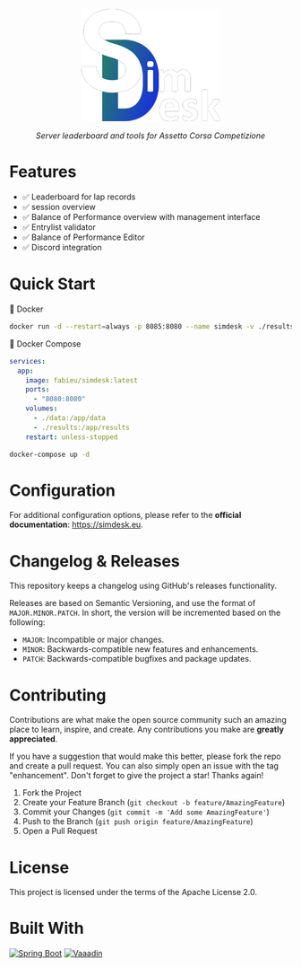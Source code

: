 <p align="center">
    <img src="docs/img/logo_h_200.png" alt="SimDesk Logo">
</p>
<p align="center">
    <em>Server leaderboard and tools for Assetto Corsa Competizione</em>
</p>

# Features

- ✅ Leaderboard for lap records
- ✅ session overview
- ✅ Balance of Performance overview with management interface
- ✅ Entrylist validator
- ✅ Balance of Performance Editor
- ✅ Discord integration

# Quick Start

🐳 Docker

```bash
docker run -d --restart=always -p 8085:8080 --name simdesk -v ./results:/app/results -v ./data:/app/data fabieu/simdesk:latest
```

🐳 Docker Compose

```yaml
services:
  app:
    image: fabieu/simdesk:latest
    ports:
      - "8080:8080"
    volumes:
      - ./data:/app/data
      - ./results:/app/results
    restart: unless-stopped
```

```bash
docker-compose up -d  
```

# Configuration

For additional configuration options, please refer to the **official documentation**: https://simdesk.eu.

# Changelog & Releases

This repository keeps a changelog using GitHub's releases functionality.

Releases are based on Semantic Versioning, and use the format of `MAJOR.MINOR.PATCH`. In short, the version will be
incremented based on the following:

- `MAJOR`: Incompatible or major changes.
- `MINOR`: Backwards-compatible new features and enhancements.
- `PATCH`: Backwards-compatible bugfixes and package updates.

# Contributing

Contributions are what make the open source community such an amazing place to learn, inspire, and create. Any
contributions you make are **greatly appreciated**.

If you have a suggestion that would make this better, please fork the repo and create a pull request. You can also
simply open an issue with the tag "enhancement".
Don't forget to give the project a star! Thanks again!

1. Fork the Project
2. Create your Feature Branch (`git checkout -b feature/AmazingFeature`)
3. Commit your Changes (`git commit -m 'Add some AmazingFeature'`)
4. Push to the Branch (`git push origin feature/AmazingFeature`)
5. Open a Pull Request

# License

This project is licensed under the terms of the Apache License 2.0.

# Built With

[![Spring Boot][spring-boot]][spring-boot-url]
[![Vaaadin][vaadin]][vaadin-url]

[project-url]: https://github.com/fabieu/simdesk

[issues-url]: https://github.com/fabieu/simdesk/issues

[forks-url]: https://github.com/fabieu/simdesk/forks

[spring-boot]: https://img.shields.io/badge/spring%20boot-6DB33F?logo=springboot&logoColor=white&style=for-the-badge

[spring-boot-url]: https://spring.io/projects/spring-boot

[vaadin]: https://img.shields.io/badge/vaadin-00B4F0?logo=vaadin&logoColor=white&style=for-the-badge

[vaadin-url]: https://vaadin.com/